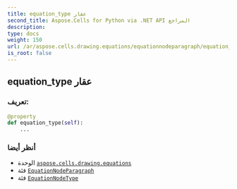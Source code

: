 ```yaml
---
title: equation_type عقار
second_title: Aspose.Cells for Python via .NET API المراجع
description:
type: docs
weight: 150
url: /ar/aspose.cells.drawing.equations/equationnodeparagraph/equation_type/
is_root: false
---
```

##  equation_type عقار
###  تعريف:
```python
@property
def equation_type(self):
    ...
```

###  أنظر أيضا
* الوحدة [`aspose.cells.drawing.equations`](../../)
* فئة [`EquationNodeParagraph`](/cells/python-net/ar/aspose.cells.drawing.equations/equationnodeparagraph)
* فئة [`EquationNodeType`](/cells/python-net/ar/aspose.cells.drawing.equations/equationnodetype)

